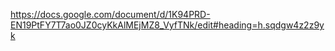 https://docs.google.com/document/d/1K94PRD-EN19PtFY7T7ao0JZ0cyKkAlMEjMZ8_VyfTNk/edit#heading=h.sqdgw4z2z9yk
